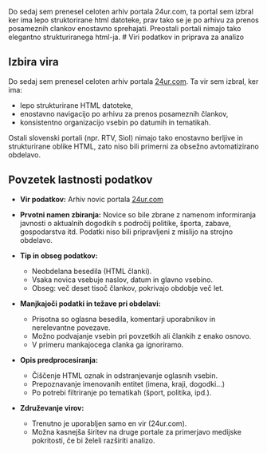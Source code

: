 Do sedaj sem prenesel celoten arhiv portala 24ur.com, ta portal sem izbral ker ima lepo struktorirane html datoteke, prav tako se je po arhivu za prenos posameznih clankov enostavno sprehajati. Preostali portali nimajo tako elegantno strukturiranega html-ja. # Viri podatkov in priprava za analizo

## Izbira vira

Do sedaj sem prenesel celoten arhiv portala [24ur.com](https://www.25ur.com/arhiv). Ta vir sem izbral, ker ima:

- lepo strukturirane HTML datoteke,
- enostavno navigacijo po arhivu za prenos posameznih člankov,
- konsistentno organizacijo vsebin po datumih in tematikah.

Ostali slovenski portali (npr. RTV, Siol) nimajo tako enostavno berljive in strukturirane oblike HTML, zato niso bili primerni za obsežno avtomatizirano obdelavo.

## Povzetek lastnosti podatkov

- **Vir podatkov:** Arhiv novic portala [24ur.com](https://www.25ur.com/arhiv)

- **Prvotni namen zbiranja:** Novice so bile zbrane z namenom informiranja javnosti o aktualnih dogodkih s področij politike, športa, zabave, gospodarstva itd. Podatki niso bili pripravljeni z mislijo na strojno obdelavo.

- **Tip in obseg podatkov:** 
  - Neobdelana besedila (HTML članki).
  - Vsaka novica vsebuje naslov, datum in glavno vsebino.
  - Obseg: več deset tisoč člankov, pokrivajo obdobje več let.

- **Manjkajoči podatki in težave pri obdelavi:** 
  - Prisotna so oglasna besedila, komentarji uporabnikov in nerelevantne povezave.
  - Možno podvajanje vsebin pri povzetkih ali člankih z enako osnovo.
  - V primeru mankajocega clanka ga ignoriramo.

- **Opis predprocesiranja:** 
  - Čiščenje HTML oznak in odstranjevanje oglasnih vsebin.
  - Prepoznavanje imenovanih entitet (imena, kraji, dogodki...)
  - Po potrebi filtriranje po tematikah (šport, politika, ipd.).

- **Združevanje virov:** 
  - Trenutno je uporabljen samo en vir (24ur.com).
  - Možna kasnejša širitev na druge portale za primerjavo medijske pokritosti, če bi želeli razširiti analizo.

